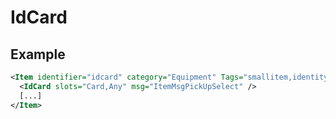 # IdCard


## Example
```xml
<Item identifier="idcard" category="Equipment" Tags="smallitem,identitycard" cargocontaineridentifier="metalcrate">
  <IdCard slots="Card,Any" msg="ItemMsgPickUpSelect" />
  [...]
</Item>
```

